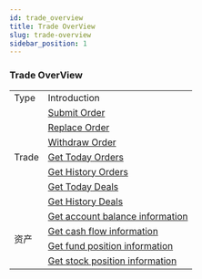 ```yaml
---
id: trade_overview
title: Trade OverView
slug: trade-overview
sidebar_position: 1
---
```


### Trade OverView

<table>
    <tr>
        <td>Type</td>
        <td>Introduction</td>
    </tr>
    <tr>
        <td rowspan="7">Trade</td>
        <td><a href="./order/submit">Submit Order</a></td>
    </tr>
    <tr>
        <td><a href="./order/replace">Replace Order</a></td>
    </tr>
    <tr>
        <td><a href="./order/withdraw">Withdraw Order</a></td>
    </tr>
    <tr>
        <td><a href="./order/today_orders">Get Today Orders</a></td>
    </tr>
    <tr>
        <td><a href="./order/history_orders">Get History Orders</a></td>
    </tr>
    <tr>
        <td><a href="./order/today_deals">Get Today Deals</a></td>
    </tr>
    <tr>
        <td><a href="./order/history_deals">Get History Deals</a></td>
    </tr>
<tr>
        <td rowspan="4">资产</td>
        <td><a href="./asset/account">Get account balance information</a></td>
    </tr>
    <tr>
        <td><a href="./asset/cashflow">Get cash flow information</a></td>
    </tr>
<tr>
        <td><a href="./asset/fund">Get fund position information</a></td>
    </tr>
<tr>
        <td><a href="./asset/stock">Get stock position information</a></td>
    </tr>
</table>
